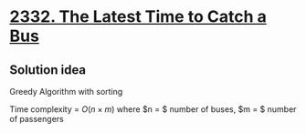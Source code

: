 # [2332. The Latest Time to Catch a Bus](https://leetcode.com/problems/the-latest-time-to-catch-a-bus/)

## Solution idea
Greedy Algorithm with sorting

Time complexity = $O(n\times m)$ where $n = $ number of buses, $m = $ number of passengers